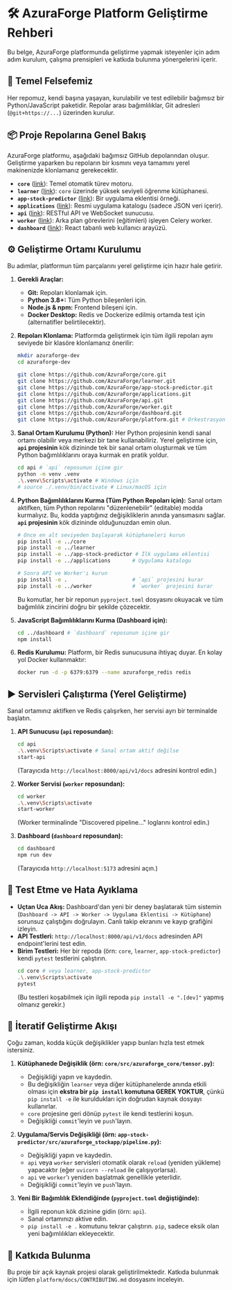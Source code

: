 # 🛠️ AzuraForge Platform Geliştirme Rehberi

Bu belge, AzuraForge platformunda geliştirme yapmak isteyenler için adım adım kurulum, çalışma prensipleri ve katkıda bulunma yönergelerini içerir.

## 🎯 Temel Felsefemiz

Her repomuz, kendi başına yaşayan, kurulabilir ve test edilebilir bağımsız bir Python/JavaScript paketidir. Repolar arası bağımlılıklar, Git adresleri (`@git+https://...`) üzerinden kurulur.

## 📦 Proje Repolarına Genel Bakış

AzuraForge platformu, aşağıdaki bağımsız GitHub depolarından oluşur. Geliştirme yaparken bu repoların bir kısmını veya tamamını yerel makinenizde klonlamanız gerekecektir.

*   **`core`** ([link](https://github.com/AzuraForge/core)): Temel otomatik türev motoru.
*   **`learner`** ([link](https://github.com/AzuraForge/learner)): `core` üzerinde yüksek seviyeli öğrenme kütüphanesi.
*   **`app-stock-predictor`** ([link](https://github.com/AzuraForge/app-stock-predictor)): Bir uygulama eklentisi örneği.
*   **`applications`** ([link](https://github.com/AzuraForge/applications)): Resmi uygulama katalogu (sadece JSON veri içerir).
*   **`api`** ([link](https://github.com/AzuraForge/api)): RESTful API ve WebSocket sunucusu.
*   **`worker`** ([link](https://github.com/AzuraForge/worker)): Arka plan görevlerini (eğitimleri) işleyen Celery worker.
*   **`dashboard`** ([link](https://github.com/AzuraForge/dashboard)): React tabanlı web kullanıcı arayüzü.

## ⚙️ Geliştirme Ortamı Kurulumu

Bu adımlar, platformun tüm parçalarını yerel geliştirme için hazır hale getirir.

1.  **Gerekli Araçlar:**
    *   **Git:** Repoları klonlamak için.
    *   **Python 3.8+:** Tüm Python bileşenleri için.
    *   **Node.js & npm:** Frontend bileşeni için.
    *   **Docker Desktop:** Redis ve Dockerize edilmiş ortamda test için (alternatifler belirtilecektir).

2.  **Repoları Klonlama:**
    Platformda geliştirmek için tüm ilgili repoları aynı seviyede bir klasöre klonlamanız önerilir:
    ```bash
    mkdir azuraforge-dev
    cd azuraforge-dev

    git clone https://github.com/AzuraForge/core.git
    git clone https://github.com/AzuraForge/learner.git
    git clone https://github.com/AzuraForge/app-stock-predictor.git
    git clone https://github.com/AzuraForge/applications.git
    git clone https://github.com/AzuraForge/api.git
    git clone https://github.com/AzuraForge/worker.git
    git clone https://github.com/AzuraForge/dashboard.git
    git clone https://github.com/AzuraForge/platform.git # Orkestrasyon için
    ```

3.  **Sanal Ortam Kurulumu (Python):**
    Her Python projesinin kendi sanal ortamı olabilir veya merkezi bir tane kullanabiliriz. Yerel geliştirme için, **`api` projesinin** kök dizininde tek bir sanal ortam oluşturmak ve tüm Python bağımlılıklarını oraya kurmak en pratik yoldur.

    ```bash
    cd api # `api` reposunun içine gir
    python -m venv .venv
    .\.venv\Scripts\activate # Windows için
    # source ./.venv/bin/activate # Linux/macOS için
    ```

4.  **Python Bağımlılıklarını Kurma (Tüm Python Repoları için):**
    Sanal ortam aktifken, tüm Python repolarını "düzenlenebilir" (editable) modda kurmalıyız. Bu, kodda yaptığınız değişikliklerin anında yansımasını sağlar. **`api` projesinin** kök dizininde olduğunuzdan emin olun.

    ```bash
    # Önce en alt seviyeden başlayarak kütüphaneleri kurun
    pip install -e ../core 
    pip install -e ../learner
    pip install -e ../app-stock-predictor # İlk uygulama eklentisi
    pip install -e ../applications       # Uygulama katalogu
    
    # Sonra API ve Worker'ı kurun
    pip install -e .                     # `api` projesini kurar
    pip install -e ../worker             # `worker` projesini kurar
    ```
    Bu komutlar, her bir reponun `pyproject.toml` dosyasını okuyacak ve tüm bağımlılık zincirini doğru bir şekilde çözecektir.

5.  **JavaScript Bağımlılıklarını Kurma (Dashboard için):**
    ```bash
    cd ../dashboard # `dashboard` reposunun içine gir
    npm install
    ```

6.  **Redis Kurulumu:**
    Platform, bir Redis sunucusuna ihtiyaç duyar. En kolay yol Docker kullanmaktır:
    ```bash
    docker run -d -p 6379:6379 --name azuraforge_redis redis
    ```

## ▶️ Servisleri Çalıştırma (Yerel Geliştirme)

Sanal ortamınız aktifken ve Redis çalışırken, her servisi ayrı bir terminalde başlatın.

1.  **API Sunucusu (`api` reposundan):**
    ```bash
    cd api
    .\.venv\Scripts\activate # Sanal ortam aktif değilse
    start-api
    ```
    (Tarayıcıda `http://localhost:8000/api/v1/docs` adresini kontrol edin.)

2.  **Worker Servisi (`worker` reposundan):**
    ```bash
    cd worker
    .\.venv\Scripts\activate
    start-worker
    ```
    (Worker terminalinde "Discovered pipeline..." loglarını kontrol edin.)

3.  **Dashboard (`dashboard` reposundan):**
    ```bash
    cd dashboard
    npm run dev
    ```
    (Tarayıcıda `http://localhost:5173` adresini açın.)

## 🧪 Test Etme ve Hata Ayıklama

*   **Uçtan Uca Akış:** Dashboard'dan yeni bir deney başlatarak tüm sistemin (`Dashboard -> API -> Worker -> Uygulama Eklentisi -> Kütüphane`) sorunsuz çalıştığını doğrulayın. Canlı takip ekranını ve kayıp grafiğini izleyin.
*   **API Testleri:** `http://localhost:8000/api/v1/docs` adresinden API endpoint'lerini test edin.
*   **Birim Testleri:** Her bir repoda (örn: `core`, `learner`, `app-stock-predictor`) kendi `pytest` testlerini çalıştırın.
    ```bash
    cd core # veya learner, app-stock-predictor
    .\.venv\Scripts\activate
    pytest
    ```
    (Bu testleri koşabilmek için ilgili repoda `pip install -e ".[dev]"` yapmış olmanız gerekir.)

## 🔄 İteratif Geliştirme Akışı

Çoğu zaman, kodda küçük değişiklikler yapıp bunları hızla test etmek istersiniz.

1.  **Kütüphanede Değişiklik (örn: `core/src/azuraforge_core/tensor.py`):**
    *   Değişikliği yapın ve kaydedin.
    *   Bu değişikliğin `learner` veya diğer kütüphanelerde anında etkili olması için **ekstra bir `pip install` komutuna GEREK YOKTUR**, çünkü `pip install -e` ile kuruldukları için doğrudan kaynak dosyayı kullanırlar.
    *   `core` projesine geri dönüp `pytest` ile kendi testlerini koşun.
    *   Değişikliği `commit`'leyin ve `push`'layın.

2.  **Uygulama/Servis Değişikliği (örn: `app-stock-predictor/src/azuraforge_stockapp/pipeline.py`):**
    *   Değişikliği yapın ve kaydedin.
    *   `api` veya `worker` servisleri otomatik olarak `reload` (yeniden yükleme) yapacaktır (eğer `uvicorn --reload` ile çalışıyorlarsa).
    *   `api` ve `worker`'ı yeniden başlatmak genellikle yeterlidir.
    *   Değişikliği `commit`'leyin ve `push`'layın.

3.  **Yeni Bir Bağımlılık Eklendiğinde (`pyproject.toml` değiştiğinde):**
    *   İlgili reponun kök dizinine gidin (örn: `api`).
    *   Sanal ortamınızı aktive edin.
    *   `pip install -e .` komutunu tekrar çalıştırın. `pip`, sadece eksik olan yeni bağımlılıkları ekleyecektir.

## 🤝 Katkıda Bulunma

Bu proje bir açık kaynak projesi olarak geliştirilmektedir. Katkıda bulunmak için lütfen `platform/docs/CONTRIBUTING.md` dosyasını inceleyin.
